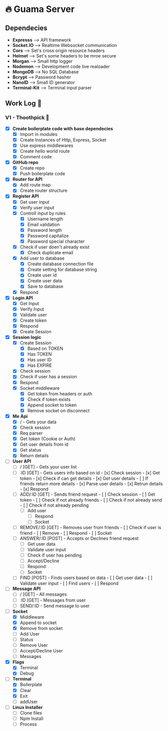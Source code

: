 # 🔥️ Guama Server
## Dependecies
- **Expresss** --> API framework
- **Socket.IO** --> Realtime Websocket communication
- **Cors** --> Set's cross origin resource headers
- **Helmet** --> Set's some headers to be mroe secure
- **Morgan** --> Small http logger
- **Nodemon** --> Development code live realoader
- **MongoDB** --> No SQL Database
- **Bcrypt** --> Password hasher
- **NanoID** --> Small ID generator
- **Terminal-Kit** --> Terminal input parser

## Work Log 📔️
### V1 - Thoothpick 🥢
- [x] **Create boilerplate code with base dependecies**
	* [x] Import in modules
	* [x] Create Instances of Http, Express, Socket
	* [x] Use express middlewares
	* [x] Create hello world route
	* [x] Comment code
- [x] **GitHub repo**
	* [x] Create repo
	* [x] Push boilerplate code
- [x] **Router for API** 
	* [x] Add route map
	* [x] Create router structure
- [x] **Register API**
  * [x] Get user input
  * [x] Verify user input
  * [x] Controll input by rules
  	- [x] Username length
  	- [x] Email validation
  	- [x] Password length
  	- [x] Password capitalize
  	- [x] Password special character
  * [x] Check if user doen't already exist
  	- [x] Check duplicate email
  * [x] Add user to database
  	- [x] Create database connection file
  	- [x] Create setting for database string
  	- [x] Create user id
  	- [x] Create user data
  	- [x] Save to database
  * [x] Respond
- [x] **Login API**
  * [x] Get Input
  * [x] Verify Input
  * [x] Validate user
  * [x] Create token
  * [x] Respond
  * [x] Create Session
- [x] **Session logic**
	* [x] Create Session
		- [x] Based on TOKEN
		- [x] Has TOKEN
		- [x] Has user ID
		- [x] Has EXPIRE
	* [x] Check session
    - [x] Check if user has a session
    - [x] Respond
  * [x] Socket middleware
  	- [x] Get token from headers or auth
  	- [x] Check if token exists
  	- [x] Append socket to token
  	- [x] Remove socket on disconnect
- [x] **Me Api**
	* [x] / - Gets your data 
    - [x] Check session
    - [x] Req parser
    - [x] Get token (Cookie or Auth)
    - [x] Get user details from id
    - [x] Get status
    - [x] Return details
- [ ] **User API**
	* [ ] / [GET] - Gets your user list
  * [ ] :ID [GET] - Gets users info based on id
		- [x] Check session
		- [x] Get token
		- [x] Check if can get details
		- [x] Get user details
		- [ ] If friends return more details
		- [x] Parse user details
		- [x] Retrun details
		- [x] Respond
  * [ ] ADD/:ID [GET] - Sends friend request
		- [ ] Check session
		- [ ] Get token
		- [ ] Check if not already friends
		- [ ] Check if not already send
		- [ ] Check if not already pending
    - [ ] Add user
		- [ ] Respond
		- [ ] Socket
  * [ ] REMOVE/:ID [GET] - Removes user from friends
		- [ ] Check if user is friend
		- [ ] Remove
		- [ ] Respond
		- [ ] Socket
  * [ ] ANSWER/:ID [POST] - Accepts or Declines friend request
   	- [ ] Get user data
  	- [ ] Validate user input
  	- [ ] Check if user has pending
  	- [ ] Accept/Decline
  	- [ ] Respond
  	- [ ] Socket
  * [ ] FIND [POST] - Finds users based on data
		- [ ] Get user data
		- [ ] Validate user input
		- [ ] Find users
		- [ ] Respond
- [ ] **Message API**
	* [ ] / [GET] - All messages
	* [ ] :ID [GET] - Messages from user
	* [ ] SEND/:ID - Send message to user
- [ ] **Socket**
  * [x] Middleware
  * [x] Append to socket
  * [x] Remove from socket
  * [ ] Add User
  * [ ] Status
  * [ ] Remove User
  * [ ] Accept/Decline User
  * [ ] Messages
- [x] **Flags**
	* [x] Terminal
	* [x] Debug
- [ ] **Terminal**
	* [x] Boilerplate
	* [x] Clear
	* [x] Exit 
	* [ ] addUser
- [ ] **Linux Installer**
	* [ ] Clone files
	* [ ] Npm Install
	* [ ] Process